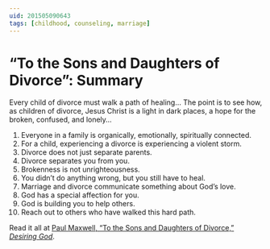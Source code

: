 ```yaml
---
uid: 201505090643
tags: [childhood, counseling, marriage]
---
```


# “To the Sons and Daughters of Divorce”: Summary

Every child of divorce must walk a path of healing… The point is to see how, as children of divorce, Jesus Christ is a light in dark places, a hope for the broken, confused, and lonely…

1. Everyone in a family is organically, emotionally, spiritually connected.
2. For a child, experiencing a divorce is experiencing a violent storm.
3. Divorce does not just separate parents.
4. Divorce separates you from you.
5. Brokenness is not unrighteousness.
6. You didn’t do anything wrong, but you still have to heal.
7. Marriage and divorce communicate something about God’s love.
8. God has a special affection for you.
9. God is building you to help others.
10. Reach out to others who have walked this hard path.

Read it all at [Paul Maxwell, “To the Sons and Daughters of Divorce,” *Desiring God*](http://www.desiringgod.org/articles/to-the-sons-and-daughters-of-divorce).
